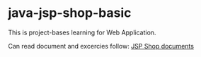 # java-jsp-shop-basic

This is project-bases learning for Web Application.

Can read document and excercies follow: 
[JSP Shop documents](https://shandyprofile.github.io/categories/pbl-shopping-web/)